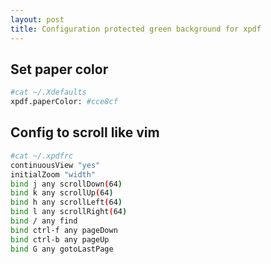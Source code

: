 ```yaml
---
layout: post
title: Configuration protected green background for xpdf
---
```

## Set paper color

```sh
#cat ~/.Xdefaults
xpdf.paperColor: #cce8cf
```

## Config to scroll like vim

```sh
#cat ~/.xpdfrc
continuousView "yes"
initialZoom "width"
bind j any scrollDown(64)
bind k any scrollUp(64)
bind h any scrollLeft(64)
bind l any scrollRight(64)
bind / any find
bind ctrl-f any pageDown
bind ctrl-b any pageUp
bind G any gotoLastPage
```
